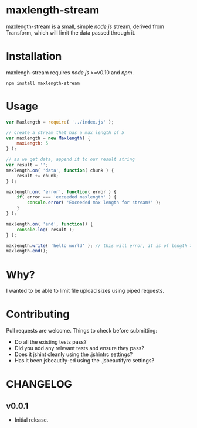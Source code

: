maxlength-stream
=========

maxlength-stream is a small, simple *node.js* stream, derived from Transform, which will limit the data passed through it.

# Installation

maxlengh-stream requires *node.js* >=v0.10 and *npm*.

```
npm install maxlength-stream
```

# Usage

```javascript
var Maxlength = require( '../index.js' );

// create a stream that has a max length of 5
var maxlength = new Maxlength( {
    maxLength: 5
} );

// as we get data, append it to our result string
var result = '';
maxlength.on( 'data', function( chunk ) {
    result += chunk;
} );

maxlength.on( 'error', function( error ) {
    if( error === 'exceeded maxlength' ) {
        console.error( 'Exceeded max length for stream!' );
    }
} );

maxlength.on( 'end', function() {
    console.log( result );
} );

maxlength.write( 'hello world' ); // this will error, it is of length > 5
maxlength.end();

```

# Why?

I wanted to be able to limit file upload sizes using piped requests.

# Contributing

Pull requests are welcome. Things to check before submitting:

- Do all the existing tests pass?
- Did you add any relevant tests and ensure they pass?
- Does it jshint cleanly using the .jshintrc settings?
- Has it been jsbeautify-ed using the .jsbeautifyrc settings?

# CHANGELOG

v0.0.1
------
- Initial release.
